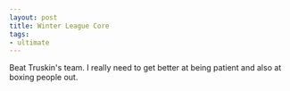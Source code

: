 ```yaml
---
layout: post
title: Winter League Core
tags:
- ultimate
---
```


Beat Truskin's team. I really need to get better at being patient and also at boxing people out.
